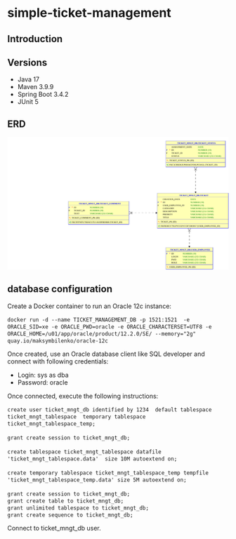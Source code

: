 # simple-ticket-management


## Introduction

## Versions

- Java 17
- Maven 3.9.9
- Spring Boot 3.4.2
- JUnit 5

## ERD

![image info](./img/simple_ticket_management_ERD.svg)

## database configuration

Create a Docker container to run an Oracle 12c instance:

```
docker run -d --name TICKET_MANAGEMENT_DB -p 1521:1521  -e ORACLE_SID=xe -e ORACLE_PWD=oracle -e ORACLE_CHARACTERSET=UTF8 -e ORACLE_HOME=/u01/app/oracle/product/12.2.0/SE/ --memory="2g" quay.io/maksymbilenko/oracle-12c
```

Once created, use an Oracle database client like SQL developer and connect with following credentials:

- Login: sys as dba
- Password: oracle

Once connected, execute the following instructions:

```
create user ticket_mngt_db identified by 1234  default tablespace ticket_mngt_tablespace  temporary tablespace ticket_mngt_tablespace_temp;

grant create session to ticket_mngt_db;

create tablespace ticket_mngt_tablespace datafile 'ticket_mngt_tablespace.data'  size 10M autoextend on;

create temporary tablespace ticket_mngt_tablespace_temp tempfile 'ticket_mngt_tablespace_temp.data' size 5M autoextend on;

grant create session to ticket_mngt_db;
grant create table to ticket_mngt_db;
grant unlimited tablespace to ticket_mngt_db;
grant create sequence to ticket_mngt_db;
```

Connect to ticket_mngt_db user.

